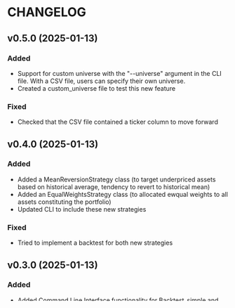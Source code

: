# CHANGELOG

## v0.5.0 (2025-01-13)

### Added

- Support for custom universe with the "--universe" argument in the CLI file. With a CSV file, users can specify their own universe.
- Created a custom_universe file to test this new feature 

### Fixed

- Checked that the CSV file contained a ticker column to move forward


## v0.4.0 (2025-01-13)

### Added

- Added a MeanReversionStrategy class (to target underpriced assets based on historical average, tendency to revert to historical mean)
- Added an EqualWeightsStrategy class (to allocated ewqual weights to all assets constituting the portfolio)
- Updated CLI to include these new strategies

### Fixed

- Tried to implement a backtest for both new strategies

## v0.3.0 (2025-01-13)

### Added 

- Added Command Line Interface functionality for Backtest_simple and Backtest classes
- Integrated support for two strategies (Momentum and FirstTwoMoments)

### Fixed 

- Adressed execution issues with cli.py (had forgotted to call main at the end)


## v0.2.0 (2025-01-12)

### New Class Added 

Backtest_simple class for testing momentum strategy.
- Failed to run the test


## v0.1.0 (2025-01-12)

### Added

Momentumstrategy` class for implementing a momentum strategy.
- Computes portfolio weights based on past returns.
- Designed with a look-back period which can be adjusted.
- Takes care of special cases including missing or negative returns.


## v0.0.1 (2024-08-28)

### Fix

* fix: Prepare for first branch ([`63be4e0`](https://github.com/jfimbett/pybacktestchain/commit/63be4e072a5a4816a54cfe573d4a119e96f8f872))

* fix: setup ([`bc3e658`](https://github.com/jfimbett/pybacktestchain/commit/bc3e658013653d5d9e9249fde2bfccec4799eba1))

### Unknown

* First commit ([`580ef4d`](https://github.com/jfimbett/pybacktestchain/commit/580ef4d049d1646b8122efe24d57f7567aa89bd8))

